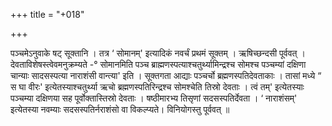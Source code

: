 +++
title = "+018"

+++


पञ्चमेऽनुवाके षट् सूक्तानि । तत्र  ‘ सोमानम्' इत्यादिकं नवर्चं प्रथमं सूक्तम् । ऋषिच्छन्दसी पूर्ववत् । देवताविशेषस्त्वेवमनुक्रम्यते -° सोमानमिति पञ्च ब्राह्मणस्पत्याश्चतुर्थ्यामिन्द्रश्च सोमश्च पञ्चम्यां दक्षिणा चान्याः सादसस्पत्या नाराशंसी वान्त्या' इति । सूक्तगता आद्याः पञ्चर्चो ब्रह्मणस्पतिदेवताकाः । तासां मध्ये “ स घा वीरः' इत्येतस्याश्चतुर्थ्या ऋचो ब्रह्मणस्पतिरिन्द्रश्च सोमश्चेति तिस्रो देवताः । त्वं तम्' इत्येतस्याः पञ्चम्या दक्षिणया सह पूर्वोक्तास्तिस्रो देवताः । षष्ठीमारभ्य तिसृणां सदसस्पतिर्देवता ।  ‘ नाराशंसम्' इत्येतस्या नवम्याः सदसस्पतिर्नराशंसो वा विकल्प्यते। विनियोगस्तु पूर्ववत् ॥